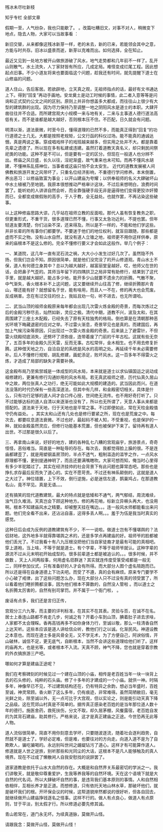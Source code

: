  
 残冰未尽吐新枝 
 
 
 
 
 
 知乎专栏 全部文章 
 
 


假期一至，人气纷杂，我也只能歇了。 。改篇吐糟旧文，对事不对人，稍微变下地点，隐去人物，大家可以当故事看 ：

新旧交替，从来都像这残冰新芽一样，老的未去，新的已来，若能领会其中之意，方能与时共存。旧冰以盛景而逝，新芽以克难而出。如何选择，全在知止。

最近又见到一处地方被开山做旅游破了风水，地气走势都和几年前不一样了。乱开山则散气，水土流失，人丁家财皆有所应，几成定局。难怪变成烂尾工程。因此想起点旧事。不少小道友将来也要面临这个问题，趁我还有时间，就先提醒下道士在山修庙的问题。

道人住山，告后客居。若欲辟地，立天真之观，无祖师指点的话，最好有文书通达上下。得到“回复”再动手画地。安龙奠土是动工时候的事情，此二者入意等等是问询和正式契约公文之间的区别。原则上并非你想盖多大都成，而往往山上很少有大型的建筑群的出现。因为尽力保持乃至调整一地之阴阳风水是道士的本职。大肆开凿往往并不合适。而所建宫观大小规模一来与地有关，二来与主事道人德行道法高低有关。而不是谁都是越大越好，否则根本压不住。不匹配，日久就会有问题。

明清以渐，道法衰微，时至今日，懂得道理的已然不多，而能真正得到”回复“的功行道德之士几无。大都是按照老规矩，公文行函的科仪过场。能不能真的通诚达悃，真是两说之事。穿成唱戏样子的戏班越来越多，但实用之处并不大。都是靠着先辈之遗德了。所以现在多有私建或违建。虽然打着道教天真名义，却只剩民间祭祀类的功能。这种不是不可以，但是要有一定的区分。但现在一般道人也分辨不出。修庙之风日盛，长久以往，淫祀渐盛，故气重来也未可知。而再不懂风水胡建，不懂神系乱搭神位，当事者或这庙只怕不会太安生。
近代的道教发展被人间佛教和旅游开发之风带坏了，只重名位经济影响，不重德行学问修养。本末倒置，养出恶习：以修庙致富为事业；以开山建庙为夸耀；以供奉祖师的名义大肆破坏山中水土植被乃至地貌。我原本很想推动严格审计这块，不过后来想明白，浪费时间罢了。能听劝的人讲讲自然会听，而全靠强硬手段无非是逼得他们变得更狡诈奸猾而已，全都变成做假账的高手，于人于教，全无益处。也就作罢，不再沾染这些破事。



以上这种修庙思路大谬。几乎站在祖师立教的反面啦。那代人虽有恢复教务之职，但更重形式，不重干货，很多道理已然不懂，行事又太急功近利，不提也罢。但年轻道友要清楚，你们沾染不深，还来得及。所以是不一样的，不能和他们学这些。并非长辈的所有事你们都要学。不要迷于他们的地位权利，就盲目跟随，那些都是虚而不实之物。没有山水自然，就没有道人立锥之地，祖师更不用你这样供奉，原来的庙根本不是这么修的。完全不懂修行要义才会如此这般作。举几个例子：


一、某道院，这几年一直有泥石流之祸，大大小小发生过好几次了。虽然隐不外扬，但我们岂会不知。原因很简单，就是他们没完没了的开山修道观。青山水土不保，道人有何德立身其中？总以为越大越好，越富丽堂皇越好。哎，他师父在世的话，会把鼻子气歪的。其师当年留下的四隅拱卫之局非常有助修行，结果到了这代手里，就是越大越好。能占多少地，能开多少山就要不遗余力的折腾。气散不聚，中气渐失，香火根本补不上这问题，这又要继续开山往高了修，继续折腾那片青山，哪还能有好？就想留名于世，能有啥用，而且人一不在，修的再大也会荒废。反成祸害。念在有过交往的份上，我姑且劝一句，听不进去，也无所谓哈。

二、武当山顶的祖师金殿原来每年都会出现几次雷火炼金殿的奇景，而每次炼过之后的金殿污秽尽去，灿然如新，灵应之极。清代中期，道教不兴，波及太和，在其周围建了三座土木配殿，已经失去了原有天柱独秀的格局。倒也算是在清朝那种恶劣环境下晦藏退密的应对之举。不过雷火渐息，奇景罕见也是真的。而建国后，再加上气候污染等原因，只出现过一次雷火炼金殿的奇景。后来装上了避雷针，不但雷火绕殿彻底消失，还劈坏了须弥座，连带着废了门前的千年古松。这就有些无奈了，五百多年的金殿久历天雷，反而无事。古松常伴，金木相生。也不用去修复折腾。这种借天地之力，自洽自足的系统是风水的高明之处。再延续千年未必需要修补。后人不懂修行规矩，胡乱修建，画蛇添足，败坏风水。这一百多年不得雷火之炼，才造成了局部的缺失才需要补换。

这金殿布局乃至紫禁城是一体成型的风水局，本来就是道士以求仙镇国运之说动成祖修建的，更兼有修行沟通妙用的风水布局。若无真武祖师之德，历代仙真久居山中之故，两位张真人之功行，绝无可能如此大规模的建造的。武当因此而兴。在道法没落的时代仍保有一些高深道法，但其中有几样，和金殿密切相关。具体是什么，只有功行足够的道人间才会口传心授，世间绝无流传。也不用好奇打听了。只不过能够达标的道人自清以来逐渐也没有了，所以也无所谓了，天意人事从来都是搭配的。道法来于天地，归于天地也是平常之事。不过即便如此，常在天柱金殿值守仍有益处。 。其实太和山还有几处也是修行要紧之所，现在也是荒废之中。每次去，都要叹息道法衰微。不过也好，最起码不被人知，不受重视，也是保护的一种，就如金殿虽然灵应，但修行功能基本荒置，但也被保护下来了。留待再有道人出世。不过那是很久以后了。


三、再拿南山来说，好好的地方，建的各种乱七八糟的宫观庙宇，旅游景点，奇奇怪怪，恶俗难当。简直是一种耻辱的存在。每次去，我都觉得脸上臊的很。不是连庙都建歪了，就是用塑钢盖房顶的，半点不透气，粗制滥造的滥竽之作，一点风水原理都不懂，更别提通神明了，而且还要满嘴瞎吹。大家可想而知，俺当时心里得有多少羊驼踏过了。其实在经济挂帅的社会背景下有此问题也算常态吧。那些也是挣扎求存最后反而失了道心的。实在不愿苛责。不过还有神系颠倒的，这就是道人之大过了。神位错置，上下不效，倒行逆施，必是迷信左道，鹊巢鸠占，在那道教名山，竟不罕见。真是无语。。。

还有搞笑的现代道教建筑，最大的特点就是低矮和不通气，两气郁结，周流难续，浊气日久难消。天真岂会下顾这种地方。修的再花哨，标新立异噘头再大，也没用啊。根本不知建庙风水之精要。却被整天挂在嘴边。。。连一般风水师都能看出来问题。他们完全看不出来，还沾沾自喜，这得多丢人啊。。。羞于为伍是我当时真实的感觉。

这种日后会成为反例的道教建筑有不少，不一一说啦。做道士岂有不懂堪舆的？法侣财地，这外地多半就得靠堪舆之术的，还是多学点再建庙的好。祖师爷的脸都被他们丢光了。不过我看十有八九压根没把他们当自家徒裔才是最有可能的真相吧。穿上道袍，当上啥，不等于就是道士。有个字辈，不等于祖师爷就认。这种字辈的源流不过从元末明初开始成型的。很多前辈道士都是被追认的。。。很多时候，并不做数 。天上人间两般事，何用虚名诳群迷？其实就连传度受箓受戒都是一般无二，同样参加仪式，只有准备好的人才会有所得。而大部分人图个虚名陪跑而已。所以还是得在自身道德上下功夫吧。而受了不遵，真的会有麻烦。原来专门要学不小心破了戒律，出了这些问题怎么办，现在大部分人只不过没有真的领受罢了，所以看着他们瞎折腾都没事，因为他们根本不算数的，自然没人管啦 。而以道士之名折腾太厉害的，自然有别司掌罚。并不属于一个衙门啦， 。

废话有点多，我们还是言归正传， 

宫观分三六九等，而主要的评判标准，在其实不在其表。灵验与否，在诚不在名。居士上香连山路都不肯走几步，何诚之有？开着小车到山顶，腆着肚子进去求啥，人家都不太会理睬。香再高钱再多不如你身体力行，至诚以敬，那么一柱清香自然上达天听。这些本应该是道人讲给信众听，教他们行之以诚。化渐民风。神道设教之本意也。而现在道士多是风骨全无，又不学无术，为了方便自己，阿谀俗情，开山破林，诚信不足，更无底气，自断根本，当然不会讲这些道理给他们听了。这样的庙再大，也是劣等，或者根本不入流。天真不顾，神气不降，您也就是穿着宗教的外衣搞旅游三产吧。

哪如何才算是建庙正途呢？

我们在考察碑刻的时候见过一个建在山顶的小庙，相传是老百姓当年一块一块背上去的石头修的，纯粹的石头庙。修了十多年的才建成的一个小庙。就供一神。时隔多年，神像早已不见，不过建筑结构还在，仍有特异之余韵，想必当年盛时，百姓至诚，神灵常顾。香火断了这么多年，仍有痕迹，非常难得。虽然简陋敝旧，毫无光鲜之处，除至诚以外，无一点可比于大宫观，但以实论之，则是能引动天真下降之品级。这在荒郊山村真是不简单的。据传真正感染老百姓的是当年那位道人数十年的德行。施医舍药，救死扶伤，分文不取，却久居茅棚，风餐露宿，老百姓自发的为其背石建庙，助其修行。严格来说，这才是真正建庙之正途。今世恐再无此等人物。

道人流俗很简单，简直不用你刻意去学坏，只要随波逐流，随着社会逐利趋势，自然就不是道士了。学好必定难，但是难，也要往对的方向走。向道入道不是为了自欺欺人，骗吃骗喝的。永远别叫世间之龌龊玷污了道心。这样才有可能算作道人。修道就是人世之逆旅，别听那些和光同尘的大话，这根本不是凡人能够触及的真人境界。现在不过成了懒散闲人自我安慰找的说辞罢了。


道家道教是依托于山水大自然的存在。大概是和自然界关系最密切的学派之一。我们讲敬天，就是敬仰尊重爱护，生我等养我等的自然环境。天在这个语境下就是大自然的代名词。所以大肆破坏自然的事，是违背我们基本原则的事情。人和自然相依相伴，互相长养才是正道。而想修道，只有依托天地山林水草，那破坏他们，就是破坏我们的根。开环保会议的时候，这帮道貌岸然都说的很好听，但各自回去，就继续做开山建庙挣钱逐名之怪事。这样不行的。做人有点良心，做道人有点原则，甘于平淡，别太假才行。所以修道必要先修其诚。

青山若常在，道门永无坏。为续真道脉，莫做开山怪。

请跟我念：莫做开山怪，莫做开山怪！ 